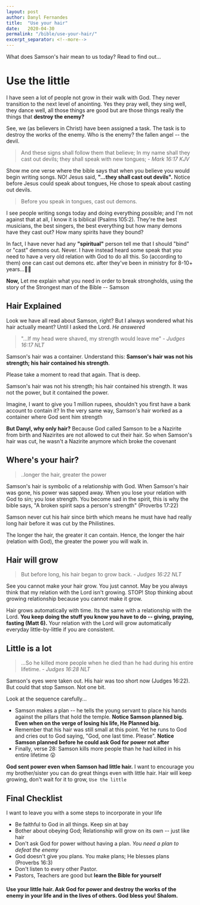 ```yaml
---
layout: post
author: Danyl Fernandes
title:  "Use your hair"
date:   2020-04-30
permalink: "/bible/use-your-hair/"
excerpt_separator: <!--more-->
---
```

What does Samson's hair mean to us today? Read to find out...
<!--more-->

# Use the little 

I have seen a lot of people not grow in their walk with God. They never transition to the next level of anointing. Yes they pray well, they sing well, they dance well, all those things are good but are those things really the things that **destroy the enemy?**

See, we (as believers in Christ) have been assigned a task. The task is to destroy the works of the enemy. Who is the enemy? the fallen angel -- the devil.

> And these signs shall follow them that believe; In my name shall they cast out devils; they shall speak with new tongues; - *Mark 16:17 KJV*

Show me one verse where the bible says that when you believe you would begin writing songs. NO! Jesus said, **"...they shall cast out devils".** Notice before Jesus could speak about tongues, He chose to speak about casting out devils.

> Before you speak in tongues, cast out demons.

I see people writing songs today and doing everything possible; and I'm not against that at all, I know it is biblical (Psalms 105:2). They're the best musicians, the best singers, the best everything but how many demons have they cast out? How many spirits have they bound?

In fact, I have never had any **"spiritual"** person tell me that I should "bind" or "cast" demons out. Never. I have instead heard some speak that you need to have a very old relation with God to do all this. So (according to them) one can cast out demons etc. after they've been in ministry for 8-10+ years...:man_facepalming:

**Now,** Let me explain what you need in order to break strongholds, using the story of the Strongest man of the Bible -- Samson

## Hair Explained

Look we have all read about Samson, right? But I always wondered what his hair actually meant? Until I asked the Lord. *He answered*

> "...If my head were shaved, my strength would leave me" - *Judges 16:17 NLT*

Samson's hair was a container. Understand this: **Samson's hair was not his strength; his hair contained his strength**.

Please take a moment to read that again. That is deep.

Samson's hair was not his strength; his hair contained his strength. It was not the power, but  it contained the power.

Imagine, I want to give you 1 million rupees, shouldn't you first have a bank account to contain it? In the very same way, Samson's hair worked as a container where God sent him strength

**But Danyl, why only hair?** Because God called Samson to be a Nazirite from birth and Nazirites are not allowed to cut their hair. So when Samson's hair was cut, he wasn't a Nazirite anymore which broke the covenant

## Where's your hair?

> ..longer the hair, greater the power

Samson's hair is symbolic of a relationship with God. When Samson's hair was gone, his power was sapped away. When you lose your relation with God to sin; you lose strength. You become sad in the spirit, this is why the bible says, "A broken spirit saps a person's strength" (Proverbs 17:22) 

Samson never cut his hair since birth which means he must have had really long hair before it was cut by the Philistines.

The longer the hair, the greater it can contain. Hence, the longer the hair (relation with God), the greater the power you will walk in.

## Hair will grow

> But before long, his hair began to grow back. - *Judges 16:22 NLT*	

See you cannot make your hair grow. You just cannot. May be you always think that my relation with the Lord isn't growing. STOP! Stop thinking about growing relationship because you cannot make it grow.

Hair grows automatically with time. Its the same with a relationship with the Lord. **You keep doing the stuff you know you have to do -- giving, praying, fasting (Matt 6).** Your relation with the Lord will grow automatically everyday little-by-little if you are consistent.

## Little is a lot

> ...So he killed more people when he died than he had during his entire lifetime. - *Judges 16:28 NLT*

Samson's eyes were taken out. His hair was too short now (Judges 16:22). But could that stop Samson. Not one bit. 

Look at the sequence carefully...

* Samson makes a plan -- he tells the young servant to place his hands against the pillars that hold the temple. **Notice Samson planned big. Even when on the verge of losing his life, He Planned big.**
* Remember that his hair was still small at this point. Yet he runs to God and cries out to God saying, "God, one last time. Please". **Notice Samson planned before he could ask God for power not after**
* Finally, verse 28: Samson kills more people than he had killed in his entire lifetime :astonished:

**God sent power even when Samson had little hair.** I want to encourage you my brother/sister you can do great things even with little hair. Hair will keep growing, don't wait for it to grow, ```Use the little```

## Final Checklist

I want to leave you with a some steps to incorporate in your life

* Be faithful to God in all things. Keep sin at bay
* Bother about obeying God; Relationship will grow on its own -- just like hair
* Don't ask God for power without having a plan. *You need a plan to defeat the enemy*
* God doesn't give you plans. You make plans; He blesses plans (Proverbs 16:3)
* Don't listen to every other Pastor. 
* Pastors, Teachers are good but **learn the Bible for yourself**

#### Use your little hair. Ask God for power and destroy the works of the enemy in your life and in the lives of others. God bless you! Shalom.





